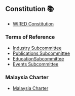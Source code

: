 <div markdown="1" align="left">

## Constitution :books:
- [WIRED Constitution](./assets/docs/constitution.pdf)

### Terms of Reference
- [Industry Subcommittee](./assets/docs/indSubToR.pdf)
- [Publications Subcommittee](./assets/docs/pubSubToR.pdf)
- [EducationSubcommittee](./assets/docs/eduSubToR.pdf)
- [Events Subcommittee](./assets/docs/eveSubToR.pdf)

### Malaysia Charter
- [Malaysia Charter](./assets/docs/malaysiaCharter.pdf)
</div>